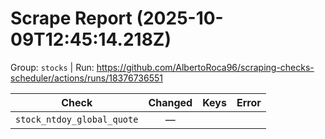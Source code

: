 # Scrape Report (2025-10-09T12:45:14.218Z)

Group: `stocks`  |  Run: https://github.com/AlbertoRoca96/scraping-checks-scheduler/actions/runs/18376736551

| Check | Changed | Keys | Error |
|---|:---:|:--|:--|
| `stock_ntdoy_global_quote` | — |  |  |

